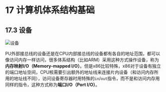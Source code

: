 # 17 计算机体系结构基础

## 17.3 设备

![设备](https://akaedu.github.io/book/images/arch.box.png)

PU外部接总线的设备还是在CPU内部接总线的设备都有各自的地址范围，都可以像访问内存一样访问，很多体系结构（比如ARM）采用这种方式操作设备，称为**内存映射I/O（Memory-mapped I/O）**。但是x86比较特殊，x86对于设备有独立的端口地址空间，CPU核需要引出额外的地址线来连接片内设备（和访问内存所用的地址线不同），访问设备寄存器时用特殊的`in`/`out`指令，而不是和访问内存用同样的指令，这种方式称为**端口I/O（Port I/O）**。

